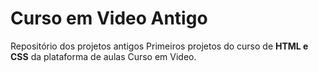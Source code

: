 # Curso em Video Antigo
 Repositório dos projetos antigos
 Primeiros projetos do curso de **HTML e CSS** da plataforma de aulas Curso em Video.
